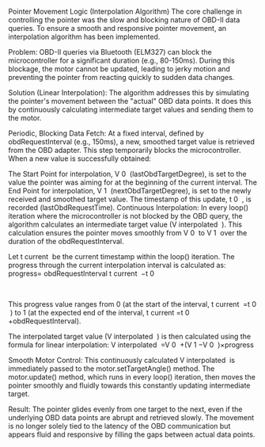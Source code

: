 Pointer Movement Logic (Interpolation Algorithm)
The core challenge in controlling the pointer was the slow and blocking nature of OBD-II data queries. To ensure a smooth and responsive pointer movement, an interpolation algorithm has been implemented.

Problem: OBD-II queries via Bluetooth (ELM327) can block the microcontroller for a significant duration (e.g., 80-150ms). During this blockage, the motor cannot be updated, leading to jerky motion and preventing the pointer from reacting quickly to sudden data changes.

Solution (Linear Interpolation):
The algorithm addresses this by simulating the pointer's movement between the "actual" OBD data points. It does this by continuously calculating intermediate target values and sending them to the motor.

Periodic, Blocking Data Fetch: At a fixed interval, defined by obdRequestInterval (e.g., 150ms), a new, smoothed target value is retrieved from the OBD adapter. This step temporarily blocks the microcontroller. When a new value is successfully obtained:

The Start Point for interpolation, V 
0
​
  (lastObdTargetDegree), is set to the value the pointer was aiming for at the beginning of the current interval.
The End Point for interpolation, V 
1
​
  (nextObdTargetDegree), is set to the newly received and smoothed target value.
The timestamp of this update, t 
0
​
 , is recorded (lastObdRequestTime).
Continuous Interpolation: In every loop() iteration where the microcontroller is not blocked by the OBD query, the algorithm calculates an intermediate target value (V 
interpolated
​
 ). This calculation ensures the pointer moves smoothly from V 
0
​
  to V 
1
​
  over the duration of the obdRequestInterval.

Let t 
current
​
  be the current timestamp within the loop() iteration.
The progress through the current interpolation interval is calculated as:
progress= 
obdRequestInterval
t 
current
​
 −t 
0
​
 
​
 

This progress value ranges from 0 (at the start of the interval, t 
current
​
 =t 
0
​
 ) to 1 (at the expected end of the interval, t 
current
​
 =t 
0
​
 +obdRequestInterval).

The interpolated target value (V 
interpolated
​
 ) is then calculated using the formula for linear interpolation:
V 
interpolated
​
 =V 
0
​
 +(V 
1
​
 −V 
0
​
 )×progress

Smooth Motor Control: This continuously calculated V 
interpolated
​
  is immediately passed to the motor.setTargetAngle() method. The motor.update() method, which runs in every loop() iteration, then moves the pointer smoothly and fluidly towards this constantly updating intermediate target.

Result: The pointer glides evenly from one target to the next, even if the underlying OBD data points are abrupt and retrieved slowly. The movement is no longer solely tied to the latency of the OBD communication but appears fluid and responsive by filling the gaps between actual data points.
